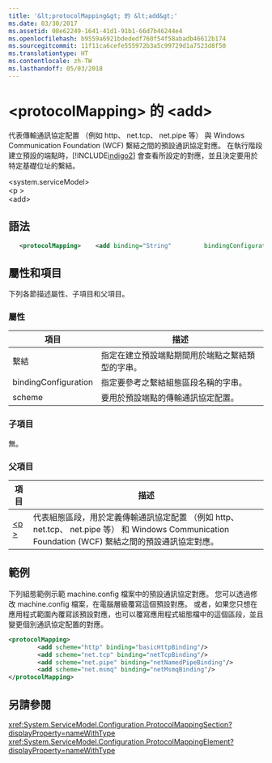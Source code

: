 ```yaml
---
title: '&lt;protocolMapping&gt; 的 &lt;add&gt;'
ms.date: 03/30/2017
ms.assetid: 08e62249-1641-41d1-91b1-66d7b46244e4
ms.openlocfilehash: b9559a6921bdededf760f54f58abadb46612b174
ms.sourcegitcommit: 11f11ca6cefe555972b3a5c99729d1a7523d8f50
ms.translationtype: HT
ms.contentlocale: zh-TW
ms.lasthandoff: 05/03/2018
---
```

# <a name="ltaddgt-of-ltprotocolmappinggt"></a>&lt;protocolMapping&gt; 的 &lt;add&gt;
代表傳輸通訊協定配置 （例如 http、 net.tcp、 net.pipe 等） 與 Windows Communication Foundation (WCF) 繫結之間的預設通訊協定對應。 在執行階段建立預設的端點時，[!INCLUDE[indigo2](../../../../../includes/indigo2-md.md)] 會查看所設定的對應，並且決定要用於特定基礎位址的繫結。  
  
 \<system.serviceModel>  
\<p >  
\<add>  
  
## <a name="syntax"></a>語法  
  
```xml
   <protocolMapping>    <add binding="String"         bindingConfiguration="String"         scheme="http/net.msmq/net.pipe/net.tcp"/></protocolMapping>
```

## <a name="attributes-and-elements"></a>屬性和項目  
 下列各節描述屬性、子項目和父項目。  
  
### <a name="attributes"></a>屬性  
  
|項目|描述|  
|-------------|-----------------|  
|繫結|指定在建立預設端點期間用於端點之繫結類型的字串。|  
|bindingConfiguration|指定要參考之繫結組態區段名稱的字串。|  
|scheme|要用於預設端點的傳輸通訊協定配置。|  
  
### <a name="child-elements"></a>子項目  
 無。  
  
### <a name="parent-elements"></a>父項目  
  
|項目|描述|  
|-------------|-----------------|  
|[\<p >](../../../../../docs/framework/configure-apps/file-schema/wcf/protocolmapping.md)|代表組態區段，用於定義傳輸通訊協定配置 （例如 http、 net.tcp、 net.pipe 等） 和 Windows Communication Foundation (WCF) 繫結之間的預設通訊協定對應。|  
  
## <a name="example"></a>範例  
 下列組態範例示範 machine.config 檔案中的預設通訊協定對應。 您可以透過修改 machine.config 檔案，在電腦層級覆寫這個預設對應。 或者，如果您只想在應用程式範圍內覆寫該預設對應，也可以覆寫應用程式組態檔中的這個區段，並且變更個別通訊協定配置的對應。  
  
```xml  
<protocolMapping>  
        <add scheme="http" binding="basicHttpBinding"/>  
        <add scheme="net.tcp" binding="netTcpBinding"/>  
        <add scheme="net.pipe" binding="netNamedPipeBinding"/>  
        <add scheme="net.msmq" binding="netMsmqBinding"/>  
</protocolMapping>  
```  
  
## <a name="see-also"></a>另請參閱  
 <xref:System.ServiceModel.Configuration.ProtocolMappingSection?displayProperty=nameWithType>      
 <xref:System.ServiceModel.Configuration.ProtocolMappingElement?displayProperty=nameWithType>    
